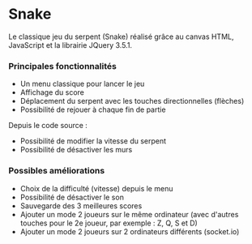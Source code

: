 # Snake

Le classique jeu du serpent (Snake) réalisé grâce au canvas HTML, JavaScript et la librairie JQuery 3.5.1.

### Principales fonctionnalités

* Un menu classique pour lancer le jeu
* Affichage du score
* Déplacement du serpent avec les touches directionnelles (flèches)
* Possibilité de rejouer à chaque fin de partie

Depuis le code source :
* Possibilité de modifier la vitesse du serpent
* Possibilité de désactiver les murs

### Possibles améliorations

* Choix de la difficulté (vitesse) depuis le menu
* Possibilité de désactiver le son
* Sauvegarde des 3 meilleures scores
* Ajouter un mode 2 joueurs sur le même ordinateur (avec d'autres touches pour le 2e joueur, par exemple : Z, Q, S et D)
* Ajouter un mode 2 joueurs sur 2 ordinateurs différents (socket.io)
